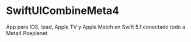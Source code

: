 # SwiftUICombineMeta4
App para IOS, Ipad, Apple TV y Apple Match en Swift 5.1  conectado todo a Meta4 Poeplenet
